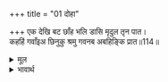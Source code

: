 +++
title = "01 दोहा"

+++
एक देखि बट छाँह भलि डासि मृदुल तृन पात।  
कहहिं गवाँइअ छिनुकु श्रमु गवनब अबहिङ्कि प्रात॥114॥  

<details><summary>मूल</summary>

एक देखि बट छाँह भलि डासि मृदुल तृन पात।  
कहहिं गवाँइअ छिनुकु श्रमु गवनब अबहिङ्कि प्रात॥114॥  
</details>

<details><summary>भावार्थ</summary>

कोई बड की सुन्दर छाया देखकर, वहाँ नरम घास और पत्ते बिछाकर कहते हैं कि क्षण भर यहाँ बैठकर थकावट मिटा लीजिए। फिर चाहे अभी चले जाइएगा, चाहे सबेरे॥114॥  
</details>



